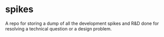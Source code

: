 spikes
======

A repo for storing a dump of all the development spikes and R&amp;D done for resolving a technical question or a design problem.
